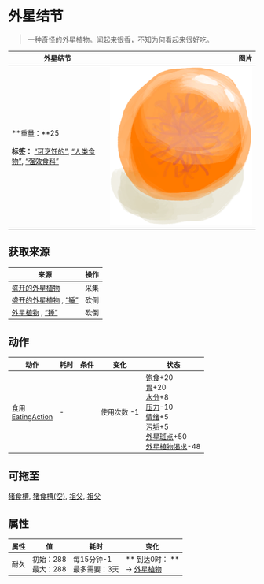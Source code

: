 # 外星结节  
> 一种奇怪的外星植物。闻起来很香，不知为何看起来很好吃。  
  
  外星结节  |   图片   
 ----  |  ----:   
 **重量：**25<br><br>**标签：**	[“可烹饪的”](tag_Cookable.md), [“人类食物”](tag_HumanFood.md), [“强效食料”](tag_FeedRich.md)  |  ![](Sprite/AlienNodule.png)   
  
## 获取来源  
来源  |  操作  
----  |  ----  
[盛开的外星植物](AlienGrowth.md)  |  采集  
[盛开的外星植物](AlienGrowth.md) , [“锤”](tag_Axe.md)  |  砍倒  
[外星植物](AlienGrowthCleared.md) , [“锤”](tag_Axe.md)  |  砍倒  
## 动作  
动作  |  耗时  |  条件  |  变化  |  状态  
----  |  ----  |  ----  |  ----  |  ----  
食用<br>[EatingAction](EatingAction.md)  |  -  |    |  使用次数  -1<br>  |  [饱食](Satiation.md)+20<br>[胃](Stomach.md)+20<br>[水分](Hydration.md)+8<br>[压力](Stress.md)-10<br>[情绪](Morale.md)+5<br>[污垢](Filth.md)+5<br>[外星斑点](AlienSpots.md)+50<br>[外星植物渴求](AlienCravings.md)-48  
## 可拖至  
[猪食槽](BoarFeeder.md), [猪食槽(空)](BoarFeederEmpty.md), [祖父](Grandfather.md), [祖父](GrandfatherHealthy.md)  
## 属性   
属性  |  值  |  耗时  |  变化  
----  |  ----  |  ----  |  ----  
耐久  |  初始：288<br>最大：288  |  每15分钟-1<br>最多需要：3天  |  ** 到达0时： **<br>→ [外星植物](AlienGrowthCleared.md)  
